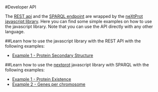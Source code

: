 #Developer API

The [REST api](https://api.nextprot.org) and the [SPARQL endpoint](https://api.nextprot.org/sparql) are wrapped by the [neXtProt javascript library](https://github.com/calipho-sib/nextprot-js). Here you can find some simple examples on how to use the javascript library. Note that you can use the API directly with any other language.

##Learn how to use the  javascript library with the REST API with the following examples:
* [Example 1 - Protein Secondary Structure](http://bl.ocks.org/ddtxra/75545ffaa0c6db260a40)

##Learn how to use the [nextprot](https://github.com/calipho-sib/nextprot-js) javascript library with SPARQL with the following examples:

* [Example 1 - Protein Existence](http://bl.ocks.org/ddtxra/a1fd0e5613ed6b72ff8f)
* [Example 2 - Genes per chromosome](http://bl.ocks.org/ddtxra/4a5189dba66cd84aefd1)

